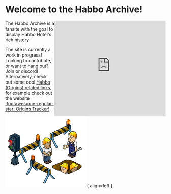 

# Welcome to the Habbo Archive!

<iframe src="https://discord.com/widget?id=1252659686898139266&theme=dark" width="350" height="300" allowtransparency="true" frameborder="0" sandbox="allow-popups allow-popups-to-escape-sandbox allow-same-origin allow-scripts" align="right" class="discordiframe"></iframe>

The Habbo Archive is a fansite with the goal to display Habbo Hotel's rich history

The site is currently a work in progress!
Looking to contribute, or want to hang out? Join or discord!
Alternatively, check out some cool [Habbo (Origins) related links](partner-websites/partners/#cool-links), for example check out the website <span class=gold_text>[:fontawesome-regular-star: Origins Tracker!](partner-websites/community-links/#1-origins-tracker)</span>



![Under Construction](assets/images/under_construction.png){ align=left }

